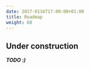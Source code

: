 ```yaml
---
date: 2017-0116T17:00:00+01:00
title: Roadmap
weight: 60
---
```


## Under construction

***TODO :)***
